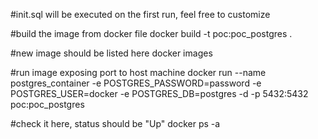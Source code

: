 #init.sql will be executed on the first run, feel free to customize

#build the image from docker file
docker build -t poc:poc_postgres .

#new image should be listed here
docker images

#run image exposing port to host machine
docker run --name postgres_container -e POSTGRES_PASSWORD=password -e POSTGRES_USER=docker -e POSTGRES_DB=postgres -d -p 5432:5432 poc:poc_postgres

#check it here, status should be "Up"
docker ps -a
